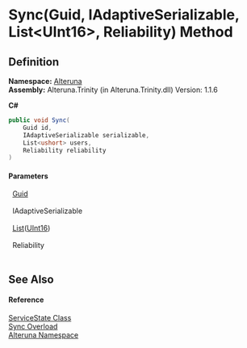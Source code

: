 # Sync(Guid, IAdaptiveSerializable, List&lt;UInt16&gt;, Reliability) Method




## Definition
**Namespace:** <a href="N_Alteruna">Alteruna</a>  
**Assembly:** Alteruna.Trinity (in Alteruna.Trinity.dll) Version: 1.1.6

**C#**
``` C#
public void Sync(
	Guid id,
	IAdaptiveSerializable serializable,
	List<ushort> users,
	Reliability reliability
)
```



#### Parameters
<dl><dt>  <a href="https://learn.microsoft.com/dotnet/api/system.guid" target="_blank" rel="noopener noreferrer">Guid</a></dt><dd> </dd><dt>  IAdaptiveSerializable</dt><dd> </dd><dt>  <a href="https://learn.microsoft.com/dotnet/api/system.collections.generic.list-1" target="_blank" rel="noopener noreferrer">List</a>(<a href="https://learn.microsoft.com/dotnet/api/system.uint16" target="_blank" rel="noopener noreferrer">UInt16</a>)</dt><dd> </dd><dt>  Reliability</dt><dd> </dd></dl>

## See Also


#### Reference
<a href="T_Alteruna_ServiceState">ServiceState Class</a>  
<a href="Overload_Alteruna_ServiceState_Sync">Sync Overload</a>  
<a href="N_Alteruna">Alteruna Namespace</a>  
